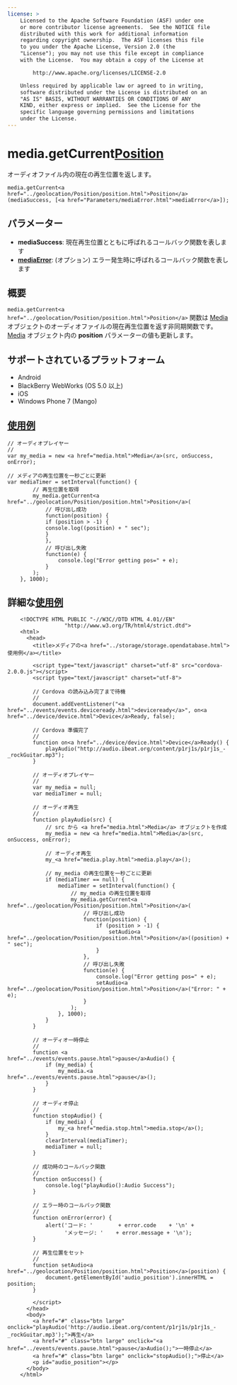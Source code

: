 ```yaml
---
license: >
    Licensed to the Apache Software Foundation (ASF) under one
    or more contributor license agreements.  See the NOTICE file
    distributed with this work for additional information
    regarding copyright ownership.  The ASF licenses this file
    to you under the Apache License, Version 2.0 (the
    "License"); you may not use this file except in compliance
    with the License.  You may obtain a copy of the License at

        http://www.apache.org/licenses/LICENSE-2.0

    Unless required by applicable law or agreed to in writing,
    software distributed under the License is distributed on an
    "AS IS" BASIS, WITHOUT WARRANTIES OR CONDITIONS OF ANY
    KIND, either express or implied.  See the License for the
    specific language governing permissions and limitations
    under the License.
---
```


media.getCurrent<a href="../geolocation/Position/position.html">Position</a>
========================

オーディオファイル内の現在の再生位置を返します。

    media.getCurrent<a href="../geolocation/Position/position.html">Position</a>(mediaSuccess, [<a href="Parameters/mediaError.html">mediaError</a>]);

パラメーター
----------

- __mediaSuccess__: 現在再生位置とともに呼ばれるコールバック関数を表します
- __<a href="Parameters/mediaError.html">mediaError</a>__: (オプション) エラー発生時に呼ばれるコールバック関数を表します

概要
-----------

`media.getCurrent<a href="../geolocation/Position/position.html">Position</a>` 関数は <a href="media.html">Media</a> オブジェクトのオーディオファイルの現在再生位置を返す非同期関数です。 <a href="media.html">Media</a> オブジェクト内の __position__ パラメーターの値も更新します。

サポートされているプラットフォーム
-------------------

- Android
- BlackBerry WebWorks (OS 5.0 以上)
- iOS
- Windows Phone 7 (Mango)

<a href="../storage/storage.opendatabase.html">使用例</a>
-------------

    // オーディオプレイヤー
    //
    var my_media = new <a href="media.html">Media</a>(src, onSuccess, onError);

    // メディアの再生位置を一秒ごとに更新
    var mediaTimer = setInterval(function() {
            // 再生位置を取得
            my_media.getCurrent<a href="../geolocation/Position/position.html">Position</a>(
                // 呼び出し成功
                function(position) {
                if (position > -1) {
                console.log((position) + " sec");
                }
                },
                // 呼び出し失敗
                function(e) {
                    console.log("Error getting pos=" + e);
                }
            );
        }, 1000);


詳細な<a href="../storage/storage.opendatabase.html">使用例</a>
------------

        <!DOCTYPE HTML PUBLIC "-//W3C//DTD HTML 4.01//EN"
                      "http://www.w3.org/TR/html4/strict.dtd">
        <html>
          <head>
            <title>メディアの<a href="../storage/storage.opendatabase.html">使用例</a></title>

            <script type="text/javascript" charset="utf-8" src="cordova-2.0.0.js"></script>
            <script type="text/javascript" charset="utf-8">

            // Cordova の読み込み完了まで待機
            //
            document.addEventListener("<a href="../events/events.deviceready.html">deviceready</a>", on<a href="../device/device.html">Device</a>Ready, false);

            // Cordova 準備完了
            //
            function on<a href="../device/device.html">Device</a>Ready() {
                playAudio("http://audio.ibeat.org/content/p1rj1s/p1rj1s_-_rockGuitar.mp3");
            }

            // オーディオプレイヤー
            //
            var my_media = null;
            var mediaTimer = null;

            // オーディオ再生
            //
            function playAudio(src) {
                // src から <a href="media.html">Media</a> オブジェクトを作成
                my_media = new <a href="media.html">Media</a>(src, onSuccess, onError);

                // オーディオ再生
                my_<a href="media.play.html">media.play</a>();

                // my_media の再生位置を一秒ごとに更新
                if (mediaTimer == null) {
                    mediaTimer = setInterval(function() {
                        // my_media の再生位置を取得
                        my_media.getCurrent<a href="../geolocation/Position/position.html">Position</a>(
                            // 呼び出し成功
                            function(position) {
                                if (position > -1) {
                                    setAudio<a href="../geolocation/Position/position.html">Position</a>((position) + " sec");
                                }
                            },
                            // 呼び出し失敗
                            function(e) {
                                console.log("Error getting pos=" + e);
                                setAudio<a href="../geolocation/Position/position.html">Position</a>("Error: " + e);
                            }
                        );
                    }, 1000);
                }
            }

            // オーディオ一時停止
            //
            function <a href="../events/events.pause.html">pause</a>Audio() {
                if (my_media) {
                    my_media.<a href="../events/events.pause.html">pause</a>();
                }
            }

            // オーディオ停止
            //
            function stopAudio() {
                if (my_media) {
                    my_<a href="media.stop.html">media.stop</a>();
                }
                clearInterval(mediaTimer);
                mediaTimer = null;
            }

            // 成功時のコールバック関数
            //
            function onSuccess() {
                console.log("playAudio():Audio Success");
            }

            // エラー時のコールバック関数
            //
            function onError(error) {
                alert('コード: '        + error.code    + '\n' +
                      'メッセージ: '    + error.message + '\n');
            }

            // 再生位置をセット
            //
            function setAudio<a href="../geolocation/Position/position.html">Position</a>(position) {
                document.getElementById('audio_position').innerHTML = position;
            }

            </script>
          </head>
          <body>
            <a href="#" class="btn large" onclick="playAudio('http://audio.ibeat.org/content/p1rj1s/p1rj1s_-_rockGuitar.mp3');">再生</a>
            <a href="#" class="btn large" onclick="<a href="../events/events.pause.html">pause</a>Audio();">一時停止</a>
            <a href="#" class="btn large" onclick="stopAudio();">停止</a>
            <p id="audio_position"></p>
          </body>
        </html>
